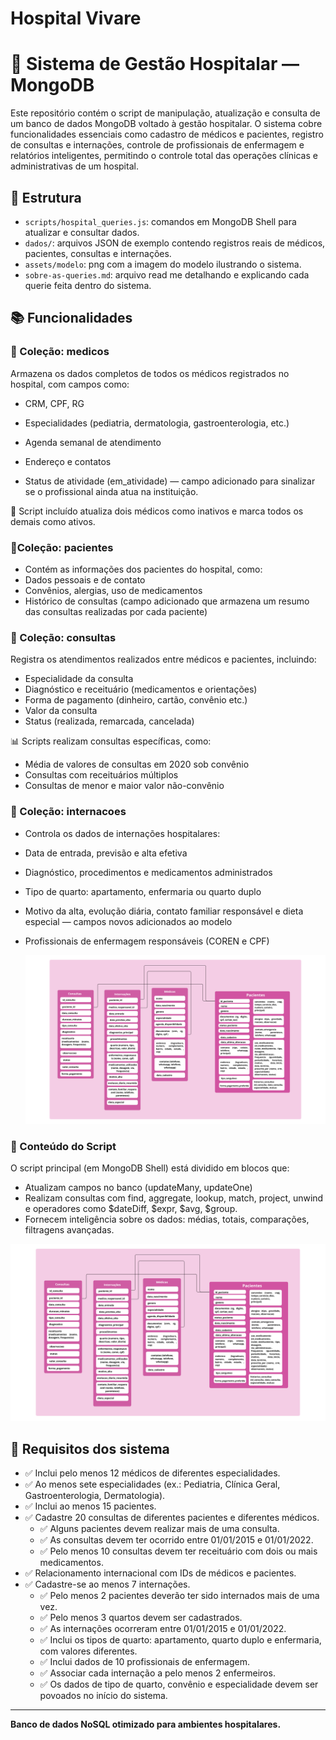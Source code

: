 # Hospital Vivare

# 🏥 Sistema de Gestão Hospitalar — MongoDB

Este repositório contém o script de manipulação, atualização e consulta de um banco de dados MongoDB voltado à gestão hospitalar. O sistema cobre funcionalidades essenciais como cadastro de médicos e pacientes, registro de consultas e internações, controle de profissionais de enfermagem e relatórios inteligentes, permitindo o controle total das operações clínicas e administrativas de um hospital.

## 📁 Estrutura

- `scripts/hospital_queries.js`: comandos em MongoDB Shell para atualizar e consultar dados.
- `dados/`: arquivos JSON de exemplo contendo registros reais de médicos, pacientes, consultas e internações.
- `assets/modelo`: png com a imagem do modelo ilustrando o sistema.
- `sobre-as-queries.md`: arquivo read me detalhando e explicando cada querie feita dentro do sistema.

## 📚 Funcionalidades

### 📌 Coleção: medicos
Armazena os dados completos de todos os médicos registrados no hospital, com campos como:

* CRM, CPF, RG

* Especialidades (pediatria, dermatologia, gastroenterologia, etc.)

* Agenda semanal de atendimento

* Endereço e contatos

* Status de atividade (em_atividade) — campo adicionado para sinalizar se o profissional ainda atua na instituição.

🔧 Script incluído atualiza dois médicos como inativos e marca todos os demais como ativos.

### 📌Coleção: pacientes

* Contém as informações dos pacientes do hospital, como:
* Dados pessoais e de contato
* Convênios, alergias, uso de medicamentos
* Histórico de consultas (campo adicionado que armazena um resumo das consultas realizadas por cada paciente)

### 📌 Coleção: consultas

Registra os atendimentos realizados entre médicos e pacientes, incluindo:

* Especialidade da consulta
* Diagnóstico e receituário (medicamentos e orientações)
* Forma de pagamento (dinheiro, cartão, convênio etc.)
* Valor da consulta
* Status (realizada, remarcada, cancelada)

📊 Scripts realizam consultas específicas, como:
* Média de valores de consultas em 2020 sob convênio
* Consultas com receituários múltiplos
* Consultas de menor e maior valor não-convênio
  
### 📌 Coleção: internacoes

* Controla os dados de internações hospitalares:
* Data de entrada, previsão e alta efetiva
* Diagnóstico, procedimentos e medicamentos administrados
* Tipo de quarto: apartamento, enfermaria ou quarto duplo
* Motivo da alta, evolução diária, contato familiar responsável e dieta especial — campos novos adicionados ao modelo
* Profissionais de enfermagem responsáveis (COREN e CPF)

  ![Modelo do Projeto](assets/modeloHospital.png)

### 🔗 Conteúdo do Script
O script principal (em MongoDB Shell) está dividido em blocos que:

* Atualizam campos no banco (updateMany, updateOne)
* Realizam consultas com find, aggregate, lookup, match, project, unwind e operadores como $dateDiff, $expr, $avg, $group.
* Fornecem inteligência sobre os dados: médias, totais, comparações, filtragens avançadas.

![Modelo do Projeto](assets/modeloHospital.png)


## 🧾 Requisitos dos sistema 

* ✅ Inclui pelo menos 12 médicos de diferentes especialidades.
* ✅ Ao menos sete especialidades (ex.: Pediatria, Clínica Geral, Gastroenterologia, Dermatologia).
* ✅ Inclui ao menos 15 pacientes.
* ✅ Cadastre 20 consultas de diferentes pacientes e diferentes médicos.
    * ✅ Alguns pacientes devem realizar mais de uma consulta.
    * ✅ As consultas devem ter ocorrido entre 01/01/2015 e 01/01/2022.
    * ✅ Pelo menos 10 consultas devem ter receituário com dois ou mais medicamentos.
* ✅ Relacionamento internacional com IDs de médicos e pacientes.
* ✅ Cadastre-se ao menos 7 internações.
  * ✅ Pelo menos 2 pacientes deverão ter sido internados mais de uma vez.
  * ✅ Pelo menos 3 quartos devem ser cadastrados.
  * ✅ As internações ocorreram entre 01/01/2015 e 01/01/2022.
  * ✅ Inclui os tipos de quarto: apartamento, quarto duplo e enfermaria, com valores diferentes.
  * ✅ Inclui dados de 10 profissionais de enfermagem.
  * ✅ Associar cada internação a pelo menos 2 enfermeiros.
  * ✅ Os dados de tipo de quarto, convênio e especialidade devem ser povoados no início do sistema.
--- 
**Banco de dados NoSQL otimizado para ambientes hospitalares.**
